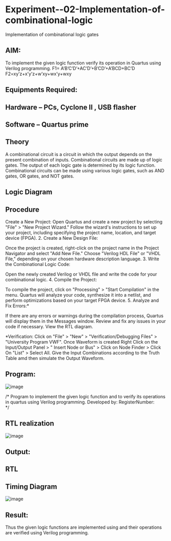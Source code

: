 # Experiment--02-Implementation-of-combinational-logic
Implementation of combinational logic gates
 
## AIM:
To implement the given logic function verify its operation in Quartus using Verilog programming.
 F1= A’B’C’D’+AC’D’+B’CD’+A’BCD+BC’D
F2=xy’z+x’y’z+w’xy+wx’y+wxy
 
 
 
## Equipments Required:
## Hardware – PCs, Cyclone II , USB flasher
## Software – Quartus prime


## Theory
A combinational circuit is a circuit in which the output depends on the present combination of inputs. Combinational circuits are made up of logic gates. The output of each logic gate is determined by its logic function. Combinational circuits can be made using various logic gates, such as AND gates, OR gates, and NOT gates.
 

## Logic Diagram
## Procedure
Create a New Project:
Open Quartus and create a new project by selecting "File" > "New Project Wizard." Follow the wizard's instructions to set up your project, including specifying the project name, location, and target device (FPGA). 2. Create a New Design File:

Once the project is created, right-click on the project name in the Project Navigator and select "Add New File." Choose "Verilog HDL File" or "VHDL File," depending on your chosen hardware description language. 3. Write the Combinational Logic Code:

Open the newly created Verilog or VHDL file and write the code for your combinational logic. 4. Compile the Project:

To compile the project, click on "Processing" > "Start Compilation" in the menu. Quartus will analyze your code, synthesize it into a netlist, and perform optimizations based on your target FPGA device. 5. Analyze and Fix Errors:*

If there are any errors or warnings during the compilation process, Quartus will display them in the Messages window. Review and fix any issues in your code if necessary. View the RTL diagram.

*Verification:
Click on "File" > "New" > "Verification/Debugging Files" > "University Program VWF". Once Waveform is created Right Click on the Input/Output Panel > " Insert Node or Bus" > Click on Node Finder > Click On "List" > Select All. Give the Input Combinations according to the Truth Table amd then simulate the Output Waveform.
## Program:




![image](https://github.com/vasanthkumarch/Experiment--02-Implementation-of-combinational-logic-/assets/147473403/2893af78-5124-49c6-9328-6c1d6c3a5a59)






/*
Program to implement the given logic function and to verify its operations in quartus using Verilog programming.
Developed by: 
RegisterNumber:  
*/
## RTL realization




![image](https://github.com/vasanthkumarch/Experiment--02-Implementation-of-combinational-logic-/assets/147473403/d77e6dff-1492-47ad-9e58-2abfd6282329)







## Output:
## RTL
## Timing Diagram




![image](https://github.com/vasanthkumarch/Experiment--02-Implementation-of-combinational-logic-/assets/147473403/9e7414ba-9d1a-46a4-8f4e-ee54a3146d32)






## Result:
Thus the given logic functions are implemented using  and their operations are verified using Verilog programming.
